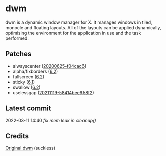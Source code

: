 # dwm
dwm is a dynamic window manager for X. It manages windows in tiled, monocle and floating layouts. All of the layouts can be applied dynamically, optimising the environment for the application in use and the task performed.

## Patches
- alwayscenter ([20200625-f04cac6](https://dwm.suckless.org/patches/alwayscenter/dwm-alwayscenter-20200625-f04cac6.diff))
- alpha/fixborders ([6.2](https://dwm.suckless.org/patches/alpha/dwm-fixborders-6.2.diff))
- fullscreen ([6.2](https://dwm.suckless.org/patches/fullscreen/dwm-fullscreen-6.2.diff))
- sticky ([6.1](https://dwm.suckless.org/patches/sticky/dwm-sticky-6.1.diff))
- swallow ([6.2](https://dwm.suckless.org/patches/swallow/dwm-swallow-6.2.diff))
- uselessgap ([20211119-58414bee958f2](https://dwm.suckless.org/patches/uselessgap/dwm-uselessgap-20211119-58414bee958f2.diff))

## Latest commit
2022-03-11 14:40    *fix mem leak in cleanup()*

## Credits
[Original dwm](https://dwm.suckless.org) (suckless)
